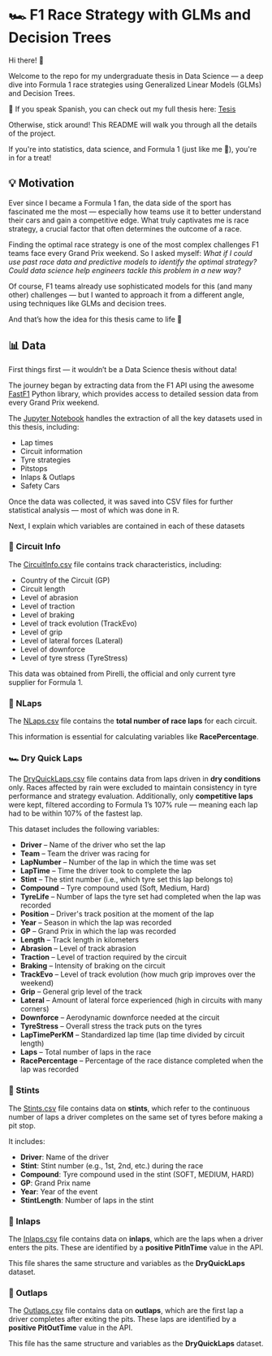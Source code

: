 # 🏎️ F1 Race Strategy with GLMs and Decision Trees

Hi there! 👋  

Welcome to the repo for my undergraduate thesis in Data Science — a deep dive into Formula 1 race strategies using Generalized Linear Models (GLMs) and Decision Trees.  

📘 If you speak Spanish, you can check out my full thesis here: [Tesis](Tesis.pdf)  

Otherwise, stick around! This README will walk you through all the details of the project.

If you're into statistics, data science, and Formula 1 (just like me 🏁), you're in for a treat!

## 💡 Motivation

Ever since I became a Formula 1 fan, the data side of the sport has fascinated me the most — especially how teams use it to better understand their cars and gain a competitive edge. What truly captivates me is race strategy, a crucial factor that often determines the outcome of a race.

Finding the optimal race strategy is one of the most complex challenges F1 teams face every Grand Prix weekend. So I asked myself: *What if I could use past race data and predictive models to identify the optimal strategy? Could data science help engineers tackle this problem in a new way?*

Of course, F1 teams already use sophisticated models for this (and many other) challenges — but I wanted to approach it from a different angle, using techniques like GLMs and decision trees.

And that’s how the idea for this thesis came to life 🚀

## 📊 Data

First things first — it wouldn’t be a Data Science thesis without data!

The journey began by extracting data from the F1 API using the awesome [FastF1](https://docs.fastf1.dev/) Python library, which provides access to detailed session data from every Grand Prix weekend.

The [Jupyter Notebook](0.DataExtraction.ipynb) handles the extraction of all the key datasets used in this thesis, including:

- Lap times  
- Circuit information  
- Tyre strategies  
- Pitstops  
- Inlaps & Outlaps  
- Safety Cars  

Once the data was collected, it was saved into CSV files for further statistical analysis — most of which was done in R.

Next, I explain which variables are contained in each of these datasets

### 🏁 Circuit Info

The [CircuitInfo.csv](CircuitInfo.csv) file contains track characteristics, including:

- Country of the Circuit (GP)
- Circuit length
- Level of abrasion
- Level of traction
- Level of braking
- Level of track evolution (TrackEvo)
- Level of grip
- Level of lateral forces (Lateral)
- Level of downforce
- Level of tyre stress (TyreStress)

This data was obtained from Pirelli, the official and only current tyre supplier for Formula 1.

### 🏁 NLaps

The [NLaps.csv](NLaps.csv) file contains the **total number of race laps** for each circuit.  

This information is essential for calculating variables like **RacePercentage**. 

### 🏎️ Dry Quick Laps

The [DryQuickLaps.csv](DryQuickLaps.csv) file contains data from laps driven in **dry conditions** only. Races affected by rain were excluded to maintain consistency in tyre performance and strategy evaluation. Additionally, only **competitive laps** were kept, filtered according to Formula 1’s 107% rule — meaning each lap had to be within 107% of the fastest lap.

This dataset includes the following variables:

- **Driver** – Name of the driver who set the lap  
- **Team** – Team the driver was racing for  
- **LapNumber** – Number of the lap in which the time was set  
- **LapTime** – Time the driver took to complete the lap  
- **Stint** – The stint number (i.e., which tyre set this lap belongs to)  
- **Compound** – Tyre compound used (Soft, Medium, Hard)  
- **TyreLife** – Number of laps the tyre set had completed when the lap was recorded  
- **Position** – Driver's track position at the moment of the lap  
- **Year** – Season in which the lap was recorded  
- **GP** – Grand Prix in which the lap was recorded  
- **Length** – Track length in kilometers  
- **Abrasion** – Level of track abrasion  
- **Traction** – Level of traction required by the circuit  
- **Braking** – Intensity of braking on the circuit  
- **TrackEvo** – Level of track evolution (how much grip improves over the weekend)  
- **Grip** – General grip level of the track  
- **Lateral** – Amount of lateral force experienced (high in circuits with many corners)  
- **Downforce** – Aerodynamic downforce needed at the circuit  
- **TyreStress** – Overall stress the track puts on the tyres  
- **LapTimePerKM** – Standardized lap time (lap time divided by circuit length)  
- **Laps** – Total number of laps in the race  
- **RacePercentage** – Percentage of the race distance completed when the lap was recorded

### 🔁 Stints

The [Stints.csv](Stints.csv) file contains data on **stints**, which refer to the continuous number of laps a driver completes on the same set of tyres before making a pit stop.

It includes:

- **Driver**: Name of the driver  
- **Stint**: Stint number (e.g., 1st, 2nd, etc.) during the race  
- **Compound**: Tyre compound used in the stint (SOFT, MEDIUM, HARD)  
- **GP**: Grand Prix name  
- **Year**: Year of the event  
- **StintLength**: Number of laps in the stint

### 🛞 Inlaps

The [Inlaps.csv](Inlaps.csv) file contains data on **inlaps**, which are the laps when a driver enters the pits. These are identified by a **positive PitInTime** value in the API.

This file shares the same structure and variables as the **DryQuickLaps** dataset. 

### 🛞 Outlaps

The [Outlaps.csv](Outlaps.csv) file contains data on **outlaps**, which are the first lap a driver completes after exiting the pits. These laps are identified by a **positive PitOutTime** value in the API.

This file has the same structure and variables as the **DryQuickLaps** dataset.


